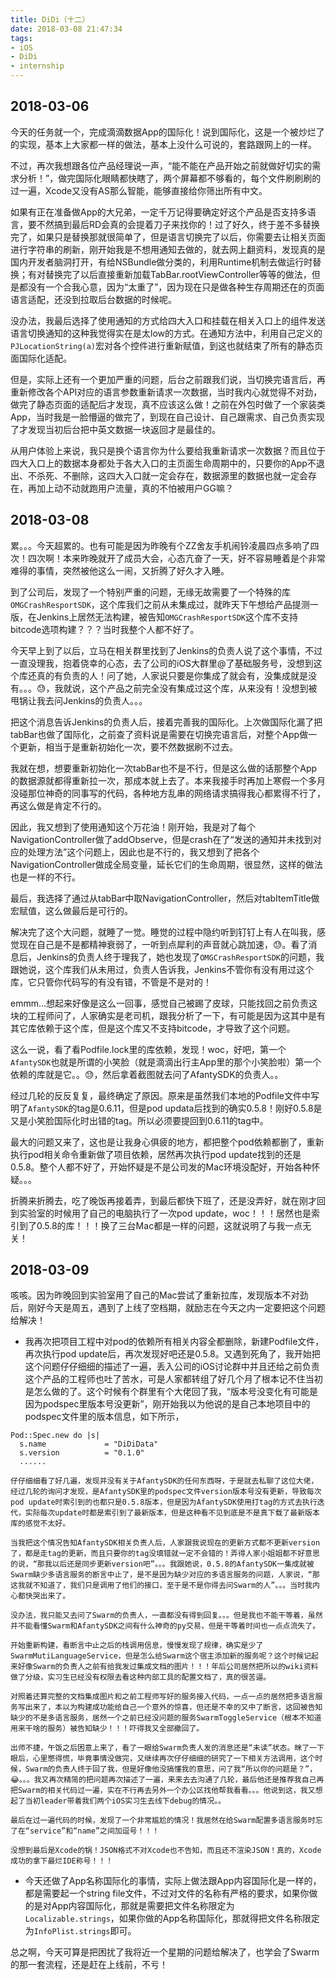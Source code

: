 ```yaml
---
title: DiDi（十二）
date: 2018-03-08 21:47:34
tags:
- iOS
- DiDi
- internship
---
```


## 2018-03-06

今天的任务就一个，完成滴滴数据App的国际化！说到国际化，这是一个被炒烂了的实现，基本上大家都一样的做法，基本上没什么可说的，套路跟网上的一样。

不过，再次我想跟各位产品经理说一声，“能不能在产品开始之前就做好切实的需求分析！”，做完国际化眼睛都快瞎了，两个屏幕都不够看的，每个文件刷刷刷的过一遍，Xcode又没有AS那么智能，能够直接给你筛出所有中文。

如果有正在准备做App的大兄弟，一定千万记得要确定好这个产品是否支持多语言，要不然搞到最后RD会真的会提着刀子来找你的！过了好久，终于差不多替换完了，如果只是替换那就很简单了，但是语言切换完了以后，你需要去让相关页面进行字符串的刷新，刚开始我是不想用通知去做的，就去网上翻资料，发现真的是国内开发者脑洞打开，有给NSBundle做分类的，利用Runtime机制去做运行时替换；有对替换完了以后直接重新加载TabBar.rootViewController等等的做法，但是都没有一个合我心意，因为“太重了”，因为现在只是做各种生存周期还在的页面语言适配，还没到拉取后台数据的时候呢。

没办法，我最后选择了使用通知的方式给四大入口和挂载在相关入口上的组件发送语言切换通知的这种我觉得实在是太low的方式。在通知方法中，利用自己定义的`PJLocationString(a)`宏对各个控件进行重新赋值，到这也就结束了所有的静态页面国际化适配。

但是，实际上还有一个更加严重的问题，后台之前跟我们说，当切换完语言后，再重新修改各个API对应的语言参数重新请求一次数据，当时我内心就觉得不对劲，做完了静态页面的适配后才发现，真不应该这么做！之前在外包时做了一个家装类App，当时我是一脸懵逼的做完了，到现在自己设计、自己跟需求、自己负责实现了才发现当初后台把中英文数据一块返回才是最佳的。

从用户体验上来说，我只是换个语言你为什么要给我重新请求一次数据？而且位于四大入口上的数据本身都处于各大入口的主页面生命周期中的，只要你的App不退出、不杀死、不删除，这四大入口就一定会存在，数据源里的数据也就一定会存在，再加上动不动就跑用户流量，真的不怕被用户GG嘛？


## 2018-03-08

累。。。今天超累的。也有可能是因为昨晚有个ZZ舍友手机闹铃凌晨四点多响了四次！四次啊！本来昨晚就开了成员大会，心态亢奋了一天，好不容易睡着是个非常难得的事情，突然被他这么一闹，又折腾了好久才入睡。

到了公司后，发现了一个特别严重的问题，无缘无故需要了一个特殊的库`OMGCrashResportSDK`，这个库我们之前从未集成过，就昨天下午想给产品提测一版，在Jenkins上居然无法构建，被告知`OMGCrashResportSDK`这个库不支持bitcode选项构建？？？当时我整个人都不好了。

今天早上到了以后，立马在相关群里找到了Jenkins的负责人说了这个事情，不过一直没理我，抱着侥幸的心态，去了公司的iOS大群里@了基础服务号，没想到这个库还真的有负责的人！问了她，人家说只要是你集成了就会有，没集成就是没有。。。😓，我就说，这个产品之前完全没有集成过这个库，从来没有！没想到被甩锅让我去问Jenkins的负责人。。。

把这个消息告诉Jenkins的负责人后，接着完善我的国际化。上次做国际化漏了把tabBar也做了国际化，之前查了资料说是需要在切换完语言后，对整个App做一个更新，相当于是重新初始化一次，要不然数据刷不过去。

我就在想，想要重新初始化一次tabBar也不是不行，但是这么做的话那整个App的数据源就都得重新拉一次，那成本就上去了。本来我接手时再加上寒假一个多月没碰那位神奇的同事写的代码，各种地方乱串的网络请求搞得我心都累得不行了，再这么做是肯定不行的。

因此，我又想到了使用通知这个万花油！刚开始，我是对了每个NavigationController做了addObserve，但是crash在了“发送的通知并未找到对应的处理方法”这个问题上，因此也是不行的，我又想到了把各个NavigationController做成全局变量，延长它们的生命周期，很显然，这样的做法也是一样的不行。

最后，我选择了通过从tabBar中取NavigationController，然后对tabItemTitle做宏赋值，这么做最后是可行的。

解决完了这个大问题，就睡了一觉。睡觉的过程中隐约听到钉钉上有人在叫我，感觉现在自己是不是都精神衰弱了，一听到点犀利的声音就心跳加速，😓。看了消息后，Jenkins的负责人终于理我了，她也发现了`OMGCrashResportSDK`的问题，我跟她说，这个库我们从未用过，负责人告诉我，Jenkins不管你有没有用过这个库，它只管你代码写的有没有错，不管是不是对的！

emmm...想起来好像是这么一回事，感觉自己被踢了皮球，只能找回之前负责这块的工程师问了，人家确实是老司机，跟我分析了一下，有可能是因为这其中是有其它库依赖于这个库，但是这个库又不支持bitcode，才导致了这个问题。

这么一说，看了看Podfile.lock里的库依赖，发现！woc，好吧，第一个`AfantySDK`也就是所谓的小笑脸（就是滴滴出行主App里的那个小笑脸啦）第一个依赖的库就是它。。😓，然后拿着截图就去问了AfantySDK的负责人。。

经过几轮的反反复复，最终确定了原因。原来是虽然我们本地的Podfile文件中写明了`AfantySDK`的tag是0.6.11，但是pod updata后找到的确实0.5.8！刚好0.5.8是又是小笑脸国际化时出错的tag。所以必须要提回到0.6.11的tag中。

最大的问题又来了，这也是让我身心俱疲的地方，都把整个pod依赖都删了，重新执行pod相关命令重新做了项目依赖，居然再次执行pod update找到的还是0.5.8。整个人都不好了，开始怀疑是不是公司发的Mac环境没配好，开始各种怀疑。。。

折腾来折腾去，吃了晚饭再接着弄，到最后都快下班了，还是没弄好，就在刚才回到实验室的时候用了自己的电脑执行了一次pod update，woc！！！居然也是索引到了0.5.8的库！！！换了三台Mac都是一样的问题，这就说明了与我一点无关！


## 2018-03-09

咳咳。因为昨晚回到实验室用了自己的Mac尝试了重新拉库，发现版本不对劲后，刚好今天是周五，遇到了上线了空档期，就励志在今天之内一定要把这个问题给解决！

* 我再次把项目工程中对pod的依赖所有相关内容全都删除，新建Podfile文件，再次执行pod update后，再次发现好吧还是0.5.8。又遇到死角了，我开始把这个问题仔仔细细的描述了一遍，丢入公司的iOS讨论群中并且还给之前负责这个产品的工程师也吐了苦水，可是人家都转组了好几个月了根本记不住当初是怎么做的了。这个时候有个群里有个大佬回了我，“版本号没变化有可能是因为podspec里版本号没更新”，刚开始我以为他说的是自己本地项目中的podspec文件里的版本信息，如下所示，
```shell
Pod::Spec.new do |s|
  s.name             = "DiDiData"
  s.version          = "0.1.0"
  ......
```
    仔仔细细看了好几遍，发现并没有关于AfantySDK的任何东西呀，于是就去私聊了这位大佬，经过几轮的询问才发现，是AfantySDK里的podspec文件version版本号没有更新，导致每次pod update时索引到的也都只是0.5.8版本，但是因为AfantySDK使用打tag的方式去执行迭代，实际每次update时都是索引到了最新版本，但是这种看不见到底是不是真下载了最新版本库的感觉不太好。

    当我把这个情况告知AfantySDK相关负责人后，人家跟我说现在的更新方式都不更新version了，都是走tag的更新，而且只要你的tag没填错就一定不会错的！弄得人家小姐姐都不好意思的说，“那我以后还是同步更新version吧”。。。我跟她说，0.5.8的AfantySDK一集成就被Swarm缺少多语言服务的断言中止了，是不是因为缺少对应的多语言服务的问题，人家说，“那这我就不知道了，我们只是调用了他们的接口，至于是不是你得去问Swarm的人”。。。当时我内心都快哭出来了。

    没办法，我只能又去问了Swarm的负责人，一直都没有得到回复。。。但是我也不能干等着，虽然并不能看懂Swarm和AfantySDK之间有什么神奇的py交易，但是干等着时间也一点点流失了。

    开始重新构建，看断言中止之后的栈调用信息，慢慢发现了规律，确实是少了SwarmMutiLanguageService，但是怎么给Swarm这个宿主添加新的服务呢？这个时候记起来好像Swarm的负责人之前有给我发过集成文档的图片！！！年后公司居然把所以的wiki资料做了分级，实习生已经没有权限去看这种内部工具的配置文档了，真的很苦逼。

    对照着还算完整的文档集成图片和之前工程师写好的服务接入代码，一点一点的居然把多语言服务写出来了，本以为构建成功能给自己一个意外的惊喜，但还是不幸的又中了断言，这回被告知缺少的不是多语言服务，居然一个之前已经没问题的服务SwarmToggleService（根本不知道用来干啥的服务）被告知缺少！！！吓得我又全部撤回了。

    出师不捷，午饭之后困意上来了，看了一眼给Swarm负责人发的消息还是“未读”状态。眯了一下眼后，心里憋得慌，毕竟事情没做完，又继续再次仔仔细细的研究了一下相关方法调用，这个时候，Swarm的负责人终于回了我，但是好像他没搞懂我的意思，问了我“所以你的问题是？”，😂。。。我又再次精简的把问题再次描述了一遍，来来去去沟通了几轮，最后他还是推荐我自己再把Swarm的相关代码过一遍，实在不行再去另外一个办公区找他帮我看看。。。他说到这，我又想起了当初leader带着我们两个iOS实习生去线下debug的情况。。

    最后在过一遍代码的时候，发现了一个非常尴尬的情况！我居然在给Swarm配置多语言服务时忘了在“service”和“name”之间加逗号！！！

    没想到最后是Xcode的锅！JSON格式不对Xcode也不告知，而且还不渲染JSON！真的，Xcode成功的拿下最烂IDE称号！！！

*   今天还做了App名称国际化的事情，实际上做法跟App内容国际化是一样的，都是需要起一个string file文件，不过对文件的名称有严格的要求，如果你做的是对App内容国际化，那就是需要把文件名称限定为`Localizable.strings`，如果你做的App名称国际化，那就得把文件名称限定为`InfoPlist.strings`即可。

总之啊，今天可算是把困扰了我将近一个星期的问题给解决了，也学会了Swarm的那一套流程，还是赶在上线前，不亏！
